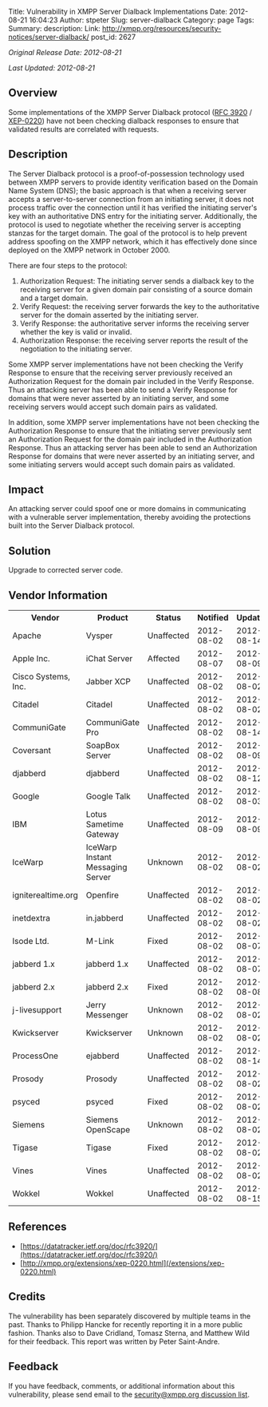 Title: Vulnerability in XMPP Server Dialback Implementations
Date: 2012-08-21 16:04:23
Author: stpeter
Slug: server-dialback
Category: page
Tags: 
Summary: description:
Link: http://xmpp.org/resources/security-notices/server-dialback/
post_id: 2627


_Original Release Date: 2012-08-21_

_Last Updated: 2012-08-21_

## Overview

Some implementations of the XMPP Server Dialback protocol ([RFC 3920](http://rfcs/rfc3920.html) / [XEP-0220](/extensions/xep-0220.html)) have not been checking dialback responses to ensure that validated results are correlated with requests.

## Description

The Server Dialback protocol is a proof-of-possession technology used between XMPP servers to provide identity verification based on the Domain Name System (DNS); the basic approach is that when a receiving server accepts a server-to-server connection from an initiating server, it does not process traffic over the connection until it has verified the initiating server's key with an authoritative DNS entry for the initiating server. Additionally, the protocol is used to negotiate whether the receiving server is accepting stanzas for the target domain. The goal of the protocol is to help prevent address spoofing on the XMPP network, which it has effectively done since deployed on the XMPP network in October 2000.

There are four steps to the protocol:

1. Authorization Request: The initiating server sends a dialback key to the receiving server for a given domain pair consisting of a source domain and a target domain.
2. Verify Request: the receiving server forwards the key to the authoritative server for the domain asserted by the initiating server.
3. Verify Response: the authoritative server informs the receiving server whether the key is valid or invalid.
4. Authorization Response: the receiving server reports the result of the negotiation to the initiating server.

Some XMPP server implementations have not been checking the Verify Response to ensure that the receiving server previously received an Authorization Request for the domain pair included in the Verify Response. Thus an attacking server has been able to send a Verify Response for domains that were never asserted by an initiating server, and some receiving servers would accept such domain pairs as validated.

In addition, some XMPP server implementations have not been checking the Authorization Response to ensure that the initiating server previously sent an Authorization Request for the domain pair included in the Authorization Response. Thus an attacking server has been able to send an Authorization Response for domains that were never asserted by an initiating server, and some initiating servers would accept such domain pairs as validated.

## Impact

An attacking server could spoof one or more domains in communicating with a vulnerable server implementation, thereby avoiding the protections built into the Server Dialback protocol.

## Solution

Upgrade to corrected server code.

## Vendor Information

<table class="table table-bordered table-condensed">
	<tr><th>Vendor</th><th>Product</th><th>Status</th><th>Notified</th><th>Updated</th></tr>
<tr>
<td>Apache</td>
<td>Vysper</td>
<td>Unaffected</td>
<td>2012-08-02</td>
<td>2012-08-14</td>
</tr>
<tr>
<td>Apple Inc.</td>
<td>iChat Server</td>
<td>Affected</td>
<td>2012-08-07</td>
<td>2012-08-09</td>
</tr>
<tr>
<td>Cisco Systems, Inc.</td>
<td>Jabber XCP</td>
<td>Unaffected</td>
<td>2012-08-02</td>
<td>2012-08-02</td>
</tr>
<tr>
<td>Citadel</td>
<td>Citadel</td>
<td>Unaffected</td>
<td>2012-08-02</td>
<td>2012-08-02</td>
</tr>
<tr>
<td>CommuniGate</td>
<td>CommuniGate Pro</td>
<td>Unaffected</td>
<td>2012-08-02</td>
<td>2012-08-14</td>
</tr>
<tr>
<td>Coversant</td>
<td>SoapBox Server</td>
<td>Unaffected</td>
<td>2012-08-02</td>
<td>2012-08-09</td>
</tr>
<tr>
<td>djabberd</td>
<td>djabberd</td>
<td>Unaffected</td>
<td>2012-08-02</td>
<td>2012-08-12</td>
</tr>
<tr>
<td>Google</td>
<td>Google Talk</td>
<td>Unaffected</td>
<td>2012-08-02</td>
<td>2012-08-03</td>
</tr>
<tr>
<td>IBM</td>
<td>Lotus Sametime Gateway</td>
<td>Unaffected</td>
<td>2012-08-09</td>
<td>2012-08-09</td>
</tr>
<tr>
<td>IceWarp</td>
<td>IceWarp Instant Messaging Server</td>
<td>Unknown</td>
<td>2012-08-02</td>
<td>2012-08-02</td>
</tr>
<tr>
<td>igniterealtime.org</td>
<td>Openfire</td>
<td>Unaffected</td>
<td>2012-08-02</td>
<td>2012-08-02</td>
</tr>
<tr>
<td>inetdextra</td>
<td>in.jabberd</td>
<td>Unaffected</td>
<td>2012-08-02</td>
<td>2012-08-02</td>
</tr>
<tr>
<td>Isode Ltd.</td>
<td>M-Link</td>
<td>Fixed</td>
<td>2012-08-02</td>
<td>2012-08-07</td>
</tr>
<tr>
<td>jabberd 1.x</td>
<td>jabberd 1.x</td>
<td>Unaffected</td>
<td>2012-08-02</td>
<td>2012-08-07</td>
</tr>
<tr>
<td>jabberd 2.x</td>
<td>jabberd 2.x</td>
<td>Fixed</td>
<td>2012-08-02</td>
<td>2012-08-08</td>
</tr>
<tr>
<td>j-livesupport</td>
<td>Jerry Messenger</td>
<td>Unknown</td>
<td>2012-08-02</td>
<td>2012-08-02</td>
</tr>
<tr>
<td>Kwickserver</td>
<td>Kwickserver</td>
<td>Unknown</td>
<td>2012-08-02</td>
<td>2012-08-02</td>
</tr>
<tr>
<td>ProcessOne</td>
<td>ejabberd</td>
<td>Unaffected</td>
<td>2012-08-02</td>
<td>2012-08-14</td>
</tr>
<tr>
<td>Prosody</td>
<td>Prosody</td>
<td>Unaffected</td>
<td>2012-08-02</td>
<td>2012-08-02</td>
</tr>
<tr>
<td>psyced</td>
<td>psyced</td>
<td>Fixed</td>
<td>2012-08-02</td>
<td>2012-08-02</td>
</tr>
<tr>
<td>Siemens</td>
<td>Siemens OpenScape</td>
<td>Unknown</td>
<td>2012-08-02</td>
<td>2012-08-02</td>
</tr>
<tr>
<td>Tigase</td>
<td>Tigase</td>
<td>Fixed</td>
<td>2012-08-02</td>
<td>2012-08-02</td>
</tr>
<tr>
<td>Vines</td>
<td>Vines</td>
<td>Unaffected</td>
<td>2012-08-02</td>
<td>2012-08-02</td>
</tr>
<tr>
<td>Wokkel</td>
<td>Wokkel</td>
<td>Unaffected</td>
<td>2012-08-02</td>
<td>2012-08-15</td>
</tr>
</table>

## References

* [https://datatracker.ietf.org/doc/rfc3920/](https://datatracker.ietf.org/doc/rfc3920/)
* [http://xmpp.org/extensions/xep-0220.html](/extensions/xep-0220.html)

## Credits

The vulnerability has been separately discovered by multiple teams in the past. Thanks to Philipp Hancke for recently reporting it in a more public fashion. Thanks also to Dave Cridland, Tomasz Sterna, and Matthew Wild for their feedback. This report was written by Peter Saint-Andre.

## Feedback

If you have feedback, comments, or additional information about this vulnerability, please send email to the [security@xmpp.org discussion list](http://mail.jabber.org/mailman/listinfo/security).

